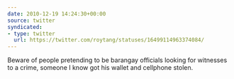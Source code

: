 ```yaml
---
date: 2010-12-19 14:24:30+00:00
source: twitter
syndicated:
- type: twitter
  url: https://twitter.com/roytang/statuses/16499114963374084/
---
```


Beware of people pretending to be barangay officials looking for witnesses to a crime, someone I know got his wallet and cellphone stolen.